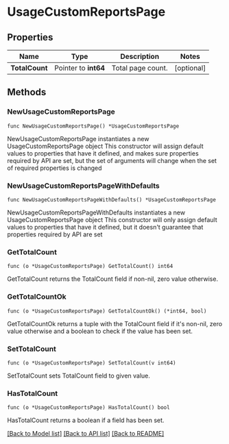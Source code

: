 # UsageCustomReportsPage

## Properties

Name | Type | Description | Notes
------------ | ------------- | ------------- | -------------
**TotalCount** | Pointer to **int64** | Total page count. | [optional] 

## Methods

### NewUsageCustomReportsPage

`func NewUsageCustomReportsPage() *UsageCustomReportsPage`

NewUsageCustomReportsPage instantiates a new UsageCustomReportsPage object
This constructor will assign default values to properties that have it defined,
and makes sure properties required by API are set, but the set of arguments
will change when the set of required properties is changed

### NewUsageCustomReportsPageWithDefaults

`func NewUsageCustomReportsPageWithDefaults() *UsageCustomReportsPage`

NewUsageCustomReportsPageWithDefaults instantiates a new UsageCustomReportsPage object
This constructor will only assign default values to properties that have it defined,
but it doesn't guarantee that properties required by API are set

### GetTotalCount

`func (o *UsageCustomReportsPage) GetTotalCount() int64`

GetTotalCount returns the TotalCount field if non-nil, zero value otherwise.

### GetTotalCountOk

`func (o *UsageCustomReportsPage) GetTotalCountOk() (*int64, bool)`

GetTotalCountOk returns a tuple with the TotalCount field if it's non-nil, zero value otherwise
and a boolean to check if the value has been set.

### SetTotalCount

`func (o *UsageCustomReportsPage) SetTotalCount(v int64)`

SetTotalCount sets TotalCount field to given value.

### HasTotalCount

`func (o *UsageCustomReportsPage) HasTotalCount() bool`

HasTotalCount returns a boolean if a field has been set.


[[Back to Model list]](../README.md#documentation-for-models) [[Back to API list]](../README.md#documentation-for-api-endpoints) [[Back to README]](../README.md)


